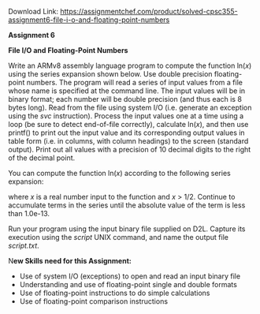 Download Link: https://assignmentchef.com/product/solved-cpsc355-assignment6-file-i-o-and-floating-point-numbers
<br>



<strong>Assignment 6</strong>

<strong>File I/O and Floating-Point Numbers</strong>

Write an ARMv8 assembly language program to compute the function ln(<em>x</em>) using the series expansion shown below. Use double precision floating-point numbers. The program will read a series of input values from a file whose name is specified at the command line. The input values will be in binary format; each number will be double precision (and thus each is 8 bytes long). Read from the file using system I/O (i.e. generate an exception using the <em>svc</em> instruction). Process the input values one at a time using a loop (be sure to detect end-of-file correctly), calculate ln(<em>x</em>), and then use printf() to print out the input value and its corresponding output values in table form (i.e. in columns, with column headings) to the screen (standard output). Print out all values with a precision of 10 decimal digits to the right of the decimal point.

You can compute the function ln(<em>x</em>) according to the following series expansion:

where <em>x</em> is a real number input to the function and <em>x</em> &gt; 1/2. Continue to accumulate terms in the series until the absolute value of the term is less than 1.0e-13.

Run your program using the input binary file supplied on D2L. Capture its execution using the <em>script </em>UNIX command, and name the output file <em>script.txt</em>.

N<strong>ew Skills need for this Assignment:</strong>

<ul>

 <li>Use of system I/O (exceptions) to open and read an input binary file</li>

 <li>Understanding and use of floating-point single and double formats</li>

 <li>Use of floating-point instructions to do simple calculations</li>

 <li>Use of floating-point comparison instructions</li>

</ul>


